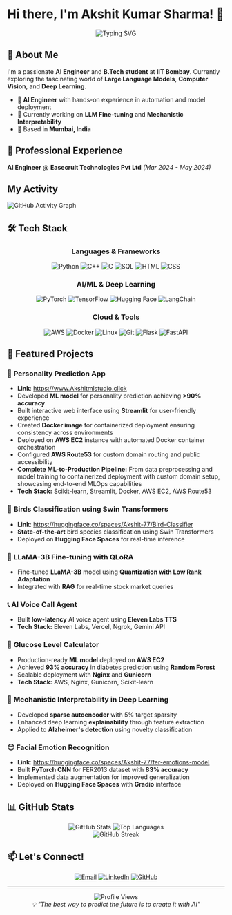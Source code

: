 # Hi there, I'm Akshit Kumar Sharma! 👋

<div align="center">
  <img src="https://readme-typing-svg.herokuapp.com?font=Fira+Code&pause=1000&color=2196F3&center=true&vCenter=true&width=435&lines=AI+Engineer+%7C+ML+Developer;Deep+Learning+%7C+Computer+Vision;MLOps+%7C+Cloud+Deployment" alt="Typing SVG" />
</div>

## 🚀 About Me

I'm a passionate **AI Engineer** and **B.Tech student** at **IIT Bombay**. Currently exploring the fascinating world of **Large Language Models**, **Computer Vision**, and **Deep Learning**.

- 🔬 **AI Engineer** with hands-on experience in automation and model deployment
- 🌱 Currently working on **LLM Fine-tuning** and **Mechanistic Interpretability**
- 📍 Based in **Mumbai, India**

  
## 💼 Professional Experience

**AI Engineer** @ **Easecruit Technologies Pvt Ltd** *(Mar 2024 - May 2024)*

## My Activity
![GitHub Activity Graph](https://github-readme-activity-graph.vercel.app/graph?username=Akshit-77&theme=github)

## 🛠️ Tech Stack

<div align="center">

### Languages & Frameworks
![Python](https://img.shields.io/badge/Python-3776AB?style=for-the-badge&logo=python&logoColor=white)
![C++](https://img.shields.io/badge/C++-00599C?style=for-the-badge&logo=cplusplus&logoColor=white)
![C](https://img.shields.io/badge/C-A8B9CC?style=for-the-badge&logo=c&logoColor=white)
![SQL](https://img.shields.io/badge/SQL-336791?style=for-the-badge&logo=postgresql&logoColor=white)
![HTML](https://img.shields.io/badge/HTML-E34F26?style=for-the-badge&logo=html5&logoColor=white)
![CSS](https://img.shields.io/badge/CSS-1572B6?style=for-the-badge&logo=css3&logoColor=white)

### AI/ML & Deep Learning
![PyTorch](https://img.shields.io/badge/PyTorch-EE4C2C?style=for-the-badge&logo=pytorch&logoColor=white)
![TensorFlow](https://img.shields.io/badge/TensorFlow-FF6F00?style=for-the-badge&logo=tensorflow&logoColor=white)
![Hugging Face](https://img.shields.io/badge/🤗%20Hugging%20Face-FFD21E?style=for-the-badge)
![LangChain](https://img.shields.io/badge/LangChain-000000?style=for-the-badge)

### Cloud & Tools
![AWS](https://img.shields.io/badge/AWS-232F3E?style=for-the-badge&logo=amazonaws&logoColor=white)
![Docker](https://img.shields.io/badge/Docker-2496ED?style=for-the-badge&logo=docker&logoColor=white)
![Linux](https://img.shields.io/badge/Linux-FCC624?style=for-the-badge&logo=linux&logoColor=black)
![Git](https://img.shields.io/badge/Git-F05032?style=for-the-badge&logo=git&logoColor=white)
![Flask](https://img.shields.io/badge/Flask-000000?style=for-the-badge&logo=flask&logoColor=white)
![FastAPI](https://img.shields.io/badge/FastAPI-009688?style=for-the-badge&logo=fastapi&logoColor=white)

</div>

## 🎯 Featured Projects

### 🧠 **Personality Prediction App**
- **Link**: https://www.Akshitmlstudio.click
- Developed **ML model** for personality prediction achieving **>90% accuracy**
- Built interactive web interface using **Streamlit** for user-friendly experience
- Created **Docker image** for containerized deployment ensuring consistency across environments
- Deployed on **AWS EC2** instance with automated Docker container orchestration
- Configured **AWS Route53** for custom domain routing and public accessibility
- **Complete ML-to-Production Pipeline:** From data preprocessing and model training to containerized deployment with custom domain setup, showcasing end-to-end MLOps capabilities
- **Tech Stack:** Scikit-learn, Streamlit, Docker, AWS EC2, AWS Route53
  
### 🦜 **Birds Classification using Swin Transformers**
- **Link**: https://huggingface.co/spaces/Akshit-77/Bird-Classifier
- **State-of-the-art** bird species classification using Swin Transformers
- Deployed on **Hugging Face Spaces** for real-time inference

### 🤖 **LLaMA-3B Fine-tuning with QLoRA**
- Fine-tuned **LLaMA-3B** model using **Quantization with Low Rank Adaptation**
- Integrated with **RAG** for real-time stock market queries

### 📞 **AI Voice Call Agent**
- Built **low-latency** AI voice agent using **Eleven Labs TTS**
- **Tech Stack:** Eleven Labs, Vercel, Ngrok, Gemini API

### 🏥 **Glucose Level Calculator**
- Production-ready **ML model** deployed on **AWS EC2**
- Achieved **93% accuracy** in diabetes prediction using **Random Forest**
- Scalable deployment with **Nginx** and **Gunicorn**
- **Tech Stack:** AWS, Nginx, Gunicorn, Scikit-learn


### 🧠 **Mechanistic Interpretability in Deep Learning**
- Developed **sparse autoencoder** with 5% target sparsity
- Enhanced deep learning **explainability** through feature extraction
- Applied to **Alzheimer's detection** using novelty classification

### 😊 **Facial Emotion Recognition**
- **Link**: https://huggingface.co/spaces/Akshit-77/fer-emotions-model
- Built **PyTorch CNN** for FER2013 dataset with **83% accuracy**
- Implemented data augmentation for improved generalization
- Deployed on **Hugging Face Spaces** with **Gradio** interface



## 📊 GitHub Stats

<div align="center">
  <img src="https://github-readme-stats.vercel.app/api?username=Akshit-77&show_icons=true&theme=tokyonight&hide_border=true" alt="GitHub Stats" />
  <img src="https://github-readme-stats.vercel.app/api/top-langs/?username=Akshit-77&layout=compact&theme=tokyonight&hide_border=true" alt="Top Languages" />
</div>

<div align="center">
  <img src="https://github-readme-streak-stats.herokuapp.com/?user=Akshit-77&theme=tokyonight&hide_border=true" alt="GitHub Streak" />
</div>


## 📫 Let's Connect!

<div align="center">

[![Email](https://img.shields.io/badge/Email-D14836?style=for-the-badge&logo=gmail&logoColor=white)](https://mail.google.com/mail/?view=cm&fs=1&to=akshit.official.work@gmail.com)
[![LinkedIn](https://img.shields.io/badge/LinkedIn-0077B5?style=for-the-badge&logo=linkedin&logoColor=white)](https://linkedin.com/in/akshit777)
[![GitHub](https://img.shields.io/badge/GitHub-100000?style=for-the-badge&logo=github&logoColor=white)](https://github.com/Akshit-77)

</div>

---

<div align="center">
  <img src="https://komarev.com/ghpvc/?username=Akshit-77&color=blueviolet&style=flat-square&label=Profile+Views" alt="Profile Views" />
</div>

<div align="center">
  <i>💡 "The best way to predict the future is to create it with AI"</i>
</div>
